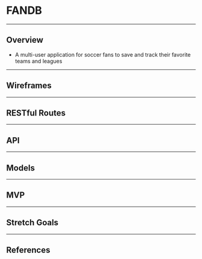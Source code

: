 # FANDB
---
## Overview
- A multi-user application for soccer fans to save and track their favorite teams and leagues
---
## Wireframes
---
## RESTful Routes
---
## API
---
## Models
---
## MVP
---
## Stretch Goals
---
## References
